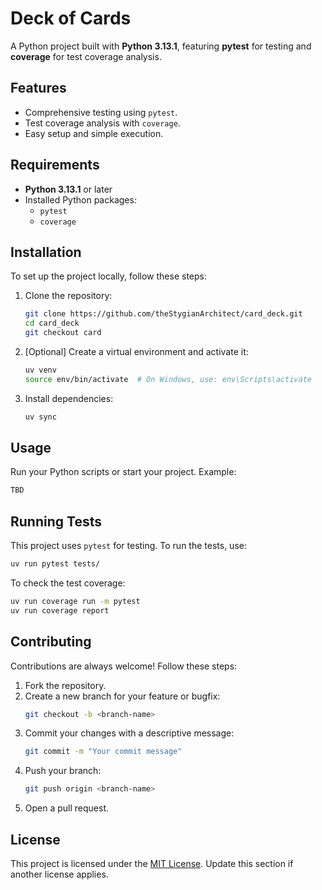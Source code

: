 # Deck of Cards

A Python project built with **Python 3.13.1**, featuring **pytest** for testing and **coverage** for test coverage
analysis.

## Features

- Comprehensive testing using `pytest`.
- Test coverage analysis with `coverage`.
- Easy setup and simple execution.

## Requirements

- **Python 3.13.1** or later
- Installed Python packages:
   - `pytest`
   - `coverage`

## Installation

To set up the project locally, follow these steps:

1. Clone the repository:
   ```bash
   git clone https://github.com/theStygianArchitect/card_deck.git
   cd card_deck
   git checkout card
   ```

2. [Optional] Create a virtual environment and activate it:
   ```bash
   uv venv
   source env/bin/activate  # On Windows, use: env\Scripts\activate
   ```

3. Install dependencies:
   ```bash
   uv sync
   ```

## Usage

Run your Python scripts or start your project. Example:

```bash
TBD
```

## Running Tests

This project uses `pytest` for testing. To run the tests, use:

```bash
uv run pytest tests/
```

To check the test coverage:

```bash
uv run coverage run -m pytest
uv run coverage report
```

## Contributing

Contributions are always welcome! Follow these steps:

1. Fork the repository.
2. Create a new branch for your feature or bugfix:
   ```bash
   git checkout -b <branch-name>
   ```
3. Commit your changes with a descriptive message:
   ```bash
   git commit -m "Your commit message"
   ```
4. Push your branch:
   ```bash
   git push origin <branch-name>
   ```
5. Open a pull request.

## License

This project is licensed under the [MIT License](LICENSE). Update this section if another license applies.
